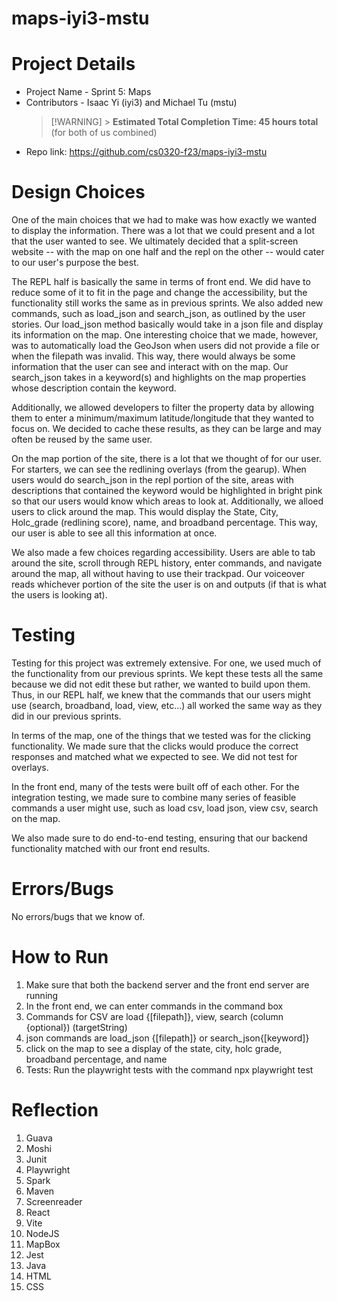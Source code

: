 # maps-iyi3-mstu

# Project Details

- Project Name - Sprint 5: Maps
- Contributors - Isaac Yi (iyi3) and Michael Tu (mstu)
  > [!WARNING] > **Estimated Total Completion Time: 45 hours total** (for both of us combined)
- Repo link: https://github.com/cs0320-f23/maps-iyi3-mstu

# Design Choices

One of the main choices that we had to make was how exactly we wanted to display the information. There was a lot that we could present and a lot that the user wanted to see. We ultimately decided that a split-screen website -- with the map on one half and the repl on the other -- would cater to our user's purpose the best.

The REPL half is basically the same in terms of front end. We did have to reduce some of it to fit in the page and change the accessibility, but the functionality still works the same as in previous sprints. We also added new commands, such as load_json and search_json, as outlined by the user stories. Our load_json method basically would take in a json file and display its information on the map. One interesting choice that we made, however, was to automatically load the GeoJson when users did not provide a file or when the filepath was invalid. This way, there would always be some information that the user can see and interact with on the map. Our search_json takes in a keyword(s) and highlights on the map properties whose description contain the keyword. 

Additionally, we allowed developers to filter the property data by allowing them to enter a minimum/maximum latitude/longitude that they wanted to focus on. We decided to cache these results, as they can be large and may often be reused by the same user.

On the map portion of the site, there is a lot that we thought of for our user. For starters, we can see the redlining overlays (from the gearup). When users would do search_json in the repl portion of the site, areas with descriptions that contained the keyword would be highlighted in bright pink so that our users would know which areas to look at. Additionally, we alloed users to click around the map. This would display the State, City, Holc_grade (redlining score), name, and broadband percentage. This way, our user is able to see all this information at once.

We also made a few choices regarding accessibility. Users are able to tab around the site, scroll through REPL history, enter commands, and navigate around the map, all without having to use their trackpad. Our voiceover reads whichever portion of the site the user is on and outputs (if that is what the users is looking at).



# Testing

Testing for this project was extremely extensive. For one, we used much of the functionality from our previous sprints. We kept these tests all the same because we did not edit these but rather, we wanted to build upon them. Thus, in our REPL half, we knew that the commands that our users might use (search, broadband, load, view, etc...) all worked the same way as they did in our previous sprints.

In terms of the map, one of the things that we tested was for the clicking functionality. We made sure that the clicks would produce the correct responses and matched what we expected to see. We did not test for overlays.

In the front end, many of the tests were built off of each other. For the integration testing, we made sure to combine many series of feasible commands a user might use, such as load csv, load json, view csv, search on the map.

We also made sure to do end-to-end testing, ensuring that our backend functionality matched with our front end results. 


# Errors/Bugs

No errors/bugs that we know of.

# How to Run

1. Make sure that both the backend server and the front end server are running
2. In the front end, we can enter commands in the command box
3. Commands for CSV are load {[filepath]}, view, search (column {optional}) (targetString)
4. json commands are load_json {[filepath]} or search_json{[keyword]}
5. click on the map to see a display of the state, city, holc grade, broadband percentage, and name
6. Tests: Run the playwright tests with the command npx playwright test


# Reflection

1. Guava
2. Moshi
3. Junit
4. Playwright
5. Spark
6. Maven
7. Screenreader
8. React
9. Vite
10. NodeJS
11. MapBox
12. Jest
13. Java
14. HTML
15. CSS
